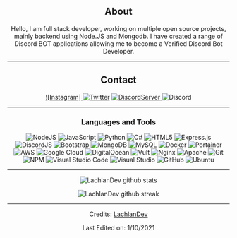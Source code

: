 <div align="center">
  
## About
Hello, I am full stack developer, working on multiple open source projects, mainly backend using Node.JS and Mongodb. I have created a range of Discord BOT applications allowing me to become a Verified Discord Bot Developer.

-------------------

## Contact
<a href="https://www.instagram.com/_efrainpalomino_/">![Instagram] <a href="https://twitter.com/LachlanDev">![Twitter](https://img.shields.io/badge/LachlanDev-%231DA1F2.svg?style=for-the-badge&logo=Twitter&logoColor=white)</a> <a href="https://discord.com/invite/w7B5nKB">![DiscordServer](https://img.shields.io/discord/587842272167723028?label=Discord%20Server&logo=Discord&colorB=5865F2&style=for-the-badge&logoColor=white)
</a> ![Discord](https://img.shields.io/badge/LachlanDev%238014-%237289DA.svg?style=for-the-badge&logo=discord&logoColor=white)

-------------------

### Languages and Tools  
![NodeJS](https://img.shields.io/badge/node.js-%2343853D.svg?style=for-the-badge&logo=node.js&logoColor=white) ![JavaScript](https://img.shields.io/badge/javascript-%23323330.svg?style=for-the-badge&logo=javascript&logoColor=%23F7DF1E) ![Python](https://img.shields.io/badge/python-%2314354C.svg?style=for-the-badge&logo=python&logoColor=white) ![C#](https://img.shields.io/badge/c%23-%23239120.svg?style=for-the-badge&logo=c-sharp&logoColor=white) ![HTML5](https://img.shields.io/badge/html5-%23E34F26.svg?style=for-the-badge&logo=html5&logoColor=white) ![Express.js](https://img.shields.io/badge/express.js-%23404d59.svg?style=for-the-badge&logo=express&logoColor=%2361DAFB) ![DiscordJS](https://img.shields.io/badge/discord.js-%232C3454.svg?style=for-the-badge&logo=Discord&logoColor=Blue) ![Bootstrap](https://img.shields.io/badge/bootstrap-%23563D7C.svg?style=for-the-badge&logo=bootstrap&logoColor=white) ![MongoDB](https://img.shields.io/badge/MongoDB-%234ea94b.svg?style=for-the-badge&logo=mongodb&logoColor=white) ![MySQL](https://img.shields.io/badge/mysql-%2300f.svg?style=for-the-badge&logo=mysql&logoColor=white) ![Docker](https://img.shields.io/badge/docker-%230db7ed.svg?style=for-the-badge&logo=docker&logoColor=white) ![Portainer](https://img.shields.io/badge/Portainer-%230072C6.svg?style=for-the-badge&logo=Portainer&logoColor=white) ![AWS](https://img.shields.io/badge/AWS-%23FF9900.svg?style=for-the-badge&logo=amazon-aws&logoColor=white) ![Google Cloud](https://img.shields.io/badge/GoogleCloud-%234285F4.svg?style=for-the-badge&logo=google-cloud&logoColor=white) ![DigitalOcean](https://img.shields.io/badge/DigitalOcean-%230167ff.svg?style=for-the-badge&logo=digitalOcean&logoColor=white) ![Vult](https://img.shields.io/badge/vultr-%23039BE5.svg?style=for-the-badge&logo=vultr) ![Nginx](https://img.shields.io/badge/nginx-%23009639.svg?style=for-the-badge&logo=nginx&logoColor=white) ![Apache](https://img.shields.io/badge/apache-%23D42029.svg?style=for-the-badge&logo=apache&logoColor=white) ![Git](https://img.shields.io/badge/git-%23F05033.svg?style=for-the-badge&logo=git&logoColor=white) ![NPM](https://img.shields.io/badge/NPM-%23000000.svg?style=for-the-badge&logo=npm&logoColor=white) ![Visual Studio Code](https://img.shields.io/badge/VisualStudioCode-0078d7.svg?style=for-the-badge&logo=visual-studio-code&logoColor=white) ![Visual Studio](https://img.shields.io/badge/VisualStudio-5C2D91.svg?style=for-the-badge&logo=visual-studio&logoColor=white) ![GitHub](https://img.shields.io/badge/github-%23121011.svg?style=for-the-badge&logo=github&logoColor=white) ![Ubuntu](https://img.shields.io/badge/Ubuntu-E95420?style=for-the-badge&logo=ubuntu&logoColor=white)
  
-------------------
  
![LachlanDev github stats](https://github-readme-stats.vercel.app/api?username=LachlanDev&show_icons=true&theme=radical&count_private=true&include_all_commits=true)

![LachlanDev github streak](https://github-readme-streak-stats.herokuapp.com/?user=LachlanDev&theme=radical&include_all_commits=true&count_private=true)

 <div>

-----
Credits: [LachlanDev](https://github.com/LachlanDev)

Last Edited on: 1/10/2021
